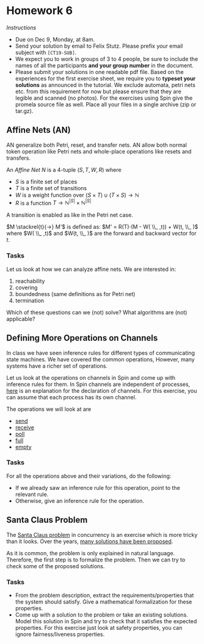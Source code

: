 # Homework 6

_Instructions_
* Due on Dec 9, Monday, at 8am.
* Send your solution by email to Felix Stutz. Please prefix your email subject with `[CT19-SUB]`.
* We expect you to work in groups of 3 to 4 people, be sure to include the names of all the participants **and your group number** in the document.
* Please submit your solutions in one readable pdf file. Based on the experiences for the first exercise sheet, we require you to **typeset your solutions** as announced in the tutorial.
  We exclude automata, petri nets etc. from this requirement for now but please ensure that they are legible and scanned (no photos).
  For the exercises using Spin give the promela source file as well. Place all your files in a single archive (zip or tar.gz).


## Affine Nets (AN)

AN generalize both Petri, reset, and transfer nets.
AN allow both normal token operation like Petri nets and whole-place operations like resets and transfers.

An _Affine Net_ $N$ is a 4-tuple $(S, T, W, R)$ where
* $S$ is a finite set of places
* $T$ is a finite set of transitions
* $W$ is a weight function over $(S × T) ∪ (T × S) → ℕ$
* $R$ is a function $T → ℕ^{|S|} × ℕ^{|S|}$

A transition is enabled as like in the Petri net case.

$M \stackrel{t}{→} M'$ is defined as: $M' = R(T)⋅(M - W( \\_ ,t)) + W(t, \\_ )$ where $W( \\_ ,t)$ and $W(t, \\_ )$ are the forward and backward vector for $t$.

### Tasks

Let us look at how we can analyze affine nets.
We are interested in:
1. reachability
2. covering
3. boundedness (same definitions as for Petri net)
4. termination


Which of these questions can we (not) solve? 
What algorithms are (not) applicable?


## Defining More Operations on Channels

In class we have seen inference rules for different types of communicating state machines.
We have covered the common operations,
However, many systems have a richer set of operations.

Let us look at the operations on channels in Spin and come up with inference rules for them.
In Spin channels are independent of processes, [here](https://spinroot.com/spin/Man/chan.html) is an explanation for the declaration of channels.
For this exercise, you can assume that each process has its own channel.

The operations we will look at are
* [send](https://spinroot.com/spin/Man/send.html)
* [receive](https://spinroot.com/spin/Man/receive.html)
* [poll](https://spinroot.com/spin/Man/poll.html)
* [full](https://spinroot.com/spin/Man/full.html)
* [empty](https://spinroot.com/spin/Man/empty.html)

### Tasks
For all the operations above and their variations, do the following:
- If we already saw an inference rule for this operation, point to the relevant rule.
- Otherwise, give an inference rule for the operation.


## Santa Claus Problem

The [Santa Claus problem](https://citeseerx.ist.psu.edu/viewdoc/download?doi=10.1.1.544.5246&rep=rep1&type=pdf) in concurrency is an exercise which is more tricky than it looks.
Over the years, [many solutions have been proposed](https://citeseerx.ist.psu.edu/viewdoc/download?doi=10.1.1.567.2962&rep=rep1&type=pdf).

As it is common, the problem is only explained in natural language.
Therefore, the first step is to formalize the problem.
Then we can try to check some of the proposed solutions.

### Tasks
* From the problem description, extract the requirements/properties that the system should satisfy.
  Give a mathematical formalization for these properties.
* Come up with a solution to the problem or take an existing solutions.
  Model this solution in Spin and try to check that it satisfies the expected properties.
  For this exercise just look at safety properties, you can ignore fairness/liveness properties.
